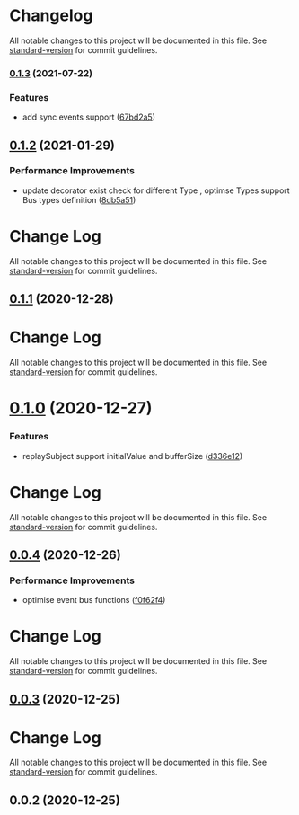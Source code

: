 # Changelog

All notable changes to this project will be documented in this file. See [standard-version](https://github.com/conventional-changelog/standard-version) for commit guidelines.

### [0.1.3](https://github.com/21epub/rxjs-event-bus/compare/v0.1.2...v0.1.3) (2021-07-22)


### Features

* add sync events support ([67bd2a5](https://github.com/21epub/rxjs-event-bus/commit/67bd2a575a67b7e71dd47758e3a288ea9070dd30))

## [0.1.2](https://github.com/21epub/rxjs-event-bus/compare/v0.1.1...v0.1.2) (2021-01-29)


### Performance Improvements

* update decorator exist check for different Type , optimse Types support Bus types definition ([8db5a51](https://github.com/21epub/rxjs-event-bus/commit/8db5a51))



# Change Log

All notable changes to this project will be documented in this file. See [standard-version](https://github.com/conventional-changelog/standard-version) for commit guidelines.

## [0.1.1](https://github.com/21epub/rxjs-event-bus/compare/v0.1.0...v0.1.1) (2020-12-28)



# Change Log

All notable changes to this project will be documented in this file. See [standard-version](https://github.com/conventional-changelog/standard-version) for commit guidelines.

# [0.1.0](https://github.com/21epub/rxjs-event-bus/compare/v0.0.4...v0.1.0) (2020-12-27)


### Features

* replaySubject support initialValue and bufferSize ([d336e12](https://github.com/21epub/rxjs-event-bus/commit/d336e12))



# Change Log

All notable changes to this project will be documented in this file. See [standard-version](https://github.com/conventional-changelog/standard-version) for commit guidelines.

## [0.0.4](https://github.com/21epub/rxjs-event-bus/compare/v0.0.3...v0.0.4) (2020-12-26)

### Performance Improvements

- optimise event bus functions ([f0f62f4](https://github.com/21epub/rxjs-event-bus/commit/f0f62f4))

# Change Log

All notable changes to this project will be documented in this file. See [standard-version](https://github.com/conventional-changelog/standard-version) for commit guidelines.

## [0.0.3](https://github.com/21epub/rxjs-event-bus/compare/v0.0.2...v0.0.3) (2020-12-25)

# Change Log

All notable changes to this project will be documented in this file. See [standard-version](https://github.com/conventional-changelog/standard-version) for commit guidelines.

## 0.0.2 (2020-12-25)
